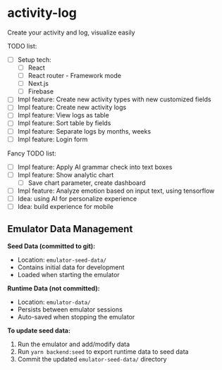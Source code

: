 # activity-log
Create your activity and log, visualize easily

TODO list:
- [ ] Setup tech:
  - [ ] React
  - [ ] React router - Framework mode
  - [ ] Next.js
  - [ ] Firebase
- [ ] Impl feature: Create new activity types with new customized fields
- [ ] Impl feature: Create new activity logs
- [ ] Impl feature: View logs as table
- [ ] Impl feature: Sort table by fields
- [ ] Impl feature: Separate logs by months, weeks
- [ ] Impl feature: Login form

Fancy TODO list:
- [ ] Impl feature: Apply AI grammar check into text boxes
- [ ] Impl feature: Show analytic chart
  - [ ] Save chart parameter, create dashboard
- [ ] Impl feature: Analyze emotion based on input text, using tensorflow
- [ ] Idea: using AI for personalize experience
- [ ] Idea: build experience for mobile

## Emulator Data Management

**Seed Data (committed to git):**
- Location: `emulator-seed-data/`
- Contains initial data for development
- Loaded when starting the emulator

**Runtime Data (not committed):**
- Location: `emulator-data/`
- Persists between emulator sessions
- Auto-saved when stopping the emulator

**To update seed data:**
1. Run the emulator and add/modify data
2. Run `yarn backend:seed` to export runtime data to seed data
3. Commit the updated `emulator-seed-data/` directory